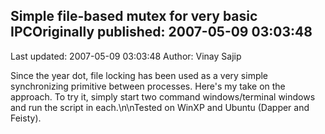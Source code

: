 ## Simple file-based mutex for very basic IPCOriginally published: 2007-05-09 03:03:48 
Last updated: 2007-05-09 03:03:48 
Author: Vinay Sajip 
 
Since the year dot, file locking has been used as a very simple synchronizing primitive between processes. Here's my take on the approach. To try it, simply start two command windows/terminal windows and run the script in each.\n\nTested on WinXP and Ubuntu (Dapper and Feisty).